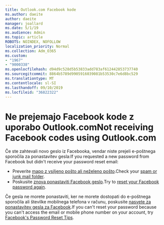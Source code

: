 ```yaml
---
title: Outlook.com Facebook kode
ms.author: daeite
author: daeite
manager: joallard
ms.date: 5/1/19
ms.audience: Admin
ms.topic: article
ROBOTS: NOINDEX, NOFOLLOW
localization_priority: Normal
ms.collection: Adm_O365
ms.custom:
- "1967"
- "9000338"
ms.openlocfilehash: d94d9c528d5b53833add783af612442853737740
ms.sourcegitcommit: 8864b5789d9905916039081b53530c7e6d8bc529
ms.translationtype: MT
ms.contentlocale: sl-SI
ms.lasthandoff: 09/10/2019
ms.locfileid: "36822322"
---
```

# <a name="not-receiving-facebook-codes-using-outlookcom"></a><span data-ttu-id="c9b76-102">Ne prejemajo Facebook kode z uporabo Outlook.com</span><span class="sxs-lookup"><span data-stu-id="c9b76-102">Not receiving Facebook codes using Outlook.com</span></span>

<span data-ttu-id="c9b76-103">Če ste zahtevali novo geslo iz Facebooka, vendar niste prejeli e-poštnega sporočila za ponastavitev gesla:</span><span class="sxs-lookup"><span data-stu-id="c9b76-103">If you requested a new password from Facebook but didn't receive your password reset email:</span></span>

- <span data-ttu-id="c9b76-104">Preverite [mapo z vsiljeno pošto ali neželeno pošto](https://outlook.live.com/mail/junkemail).</span><span class="sxs-lookup"><span data-stu-id="c9b76-104">Check your [spam or junk mail folder](https://outlook.live.com/mail/junkemail).</span></span>
- <span data-ttu-id="c9b76-105">Poskusite [znova ponastaviti Facebook geslo](https://aka.ms/facebook-password-reset).</span><span class="sxs-lookup"><span data-stu-id="c9b76-105">Try to [reset your Facebook password again](https://aka.ms/facebook-password-reset).</span></span>

<span data-ttu-id="c9b76-106">Če gesla ne morete ponastaviti, ker ne morete dostopati do e-poštnega sporočila ali številke mobilnega telefona v računu, poskusite [nasvete za ponastavitev gesla za Facebook](https://aka.ms/facebook-password-help).</span><span class="sxs-lookup"><span data-stu-id="c9b76-106">If you can't reset your password because you can't access the email or mobile phone number on your account, try [Facebook's Password Reset Tips](https://aka.ms/facebook-password-help).</span></span>